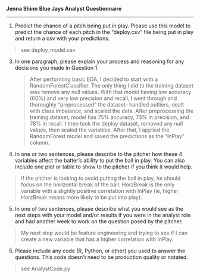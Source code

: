 **Jenna Shinn** 
**Blue Jays Analyst Questionnaire**
___
1.  Predict the chance of a pitch being put in play. Please use this model to predict the chance of each pitch in the “deploy.csv” file being put in play and return a csv with your predictions.  

> see deploy_model.csv

  
3. In one paragraph, please explain your process and reasoning for any decisions you made in Question 1.  
	> After performing basic EDA, I decided to start with a RandomForestClassifier. The only thing I did to the training dataset was remove any null values. With that model having low accuracy (60%) and very low precision and recall, I went through and thoroughly “preprocessed” the dataset- handled outliers, dealt with class imbalance, and scaled the data. After preprocessing the training dataset, model has 75% accuracy, 73% in precision, and 78% in recall. I then took the deploy dataset, removed any null values, then scaled the variables. After that, I applied the RandomForest model and saved the predictions as the “InPlay” column.
  
4. In one or two sentences, please describe to the pitcher how these 4 variables affect the batter’s ability to put the ball in play. You can also include one plot or table to show to the pitcher if you think it would help.
> If the pitcher is looking to avoid putting the ball in play, he should focus on the horizontal break of the ball. HorzBreak is the only variable with a slightly positive correlation with InPlay (ie, higher HorzBreak means more likely to be put into play).


5. In one of two sentences, please describe what you would see as the next steps with your model and/or results if you were in the analyst role and had another week to work on the question posed by the pitcher.

> My next step would be feature engineering and trying to see if I can create a new variable that has a higher correlation with InPlay.

5. Please include any code (R, Python, or other) you used to answer the questions. This code doesn’t need to be production quality or notated.

> see AnalystCode.py
